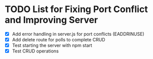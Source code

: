 # TODO List for Fixing Port Conflict and Improving Server

- [x] Add error handling in server.js for port conflicts (EADDRINUSE)
- [x] Add delete route for polls to complete CRUD
- [x] Test starting the server with npm start
- [x] Test CRUD operations
